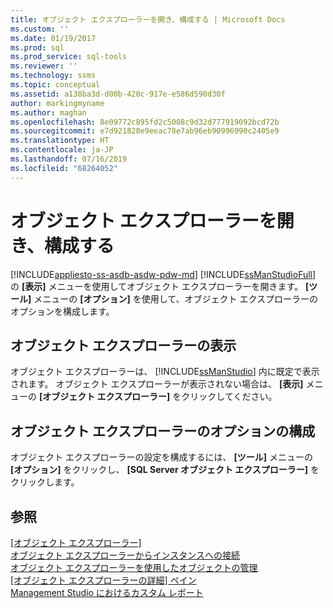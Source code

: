 ```yaml
---
title: オブジェクト エクスプローラーを開き、構成する | Microsoft Docs
ms.custom: ''
ms.date: 01/19/2017
ms.prod: sql
ms.prod_service: sql-tools
ms.reviewer: ''
ms.technology: ssms
ms.topic: conceptual
ms.assetid: a138ba3d-d00b-420c-917e-e586d590d30f
author: markingmyname
ms.author: maghan
ms.openlocfilehash: 8e09772c895fd2c5008c9d32d777919092bcd72b
ms.sourcegitcommit: e7d921828e9eeac78e7ab96eb90996990c2405e9
ms.translationtype: HT
ms.contentlocale: ja-JP
ms.lasthandoff: 07/16/2019
ms.locfileid: "68264052"
---
```

# <a name="open-and-configure-object-explorer"></a>オブジェクト エクスプローラーを開き、構成する
[!INCLUDE[appliesto-ss-asdb-asdw-pdw-md](../../includes/appliesto-ss-asdb-asdw-pdw-md.md)]
[!INCLUDE[ssManStudioFull](../../includes/ssmanstudiofull-md.md)] の **[表示]** メニューを使用してオブジェクト エクスプローラーを開きます。 **[ツール]** メニューの **[オプション]** を使用して、オブジェクト エクスプローラーのオプションを構成します。  
  
## <a name="viewing-object-explorer"></a>オブジェクト エクスプローラーの表示  
オブジェクト エクスプローラーは、 [!INCLUDE[ssManStudio](../../includes/ssmanstudio-md.md)] 内に既定で表示されます。 オブジェクト エクスプローラーが表示されない場合は、 **[表示]** メニューの **[オブジェクト エクスプローラー]** をクリックしてください。  
  
## <a name="configuring-object-explorer-options"></a>オブジェクト エクスプローラーのオプションの構成  
オブジェクト エクスプローラーの設定を構成するには、 **[ツール]** メニューの **[オプション]** をクリックし、 **[SQL Server オブジェクト エクスプローラー]** をクリックします。  
  
## <a name="see-also"></a>参照  
[[オブジェクト エクスプローラー]](../../ssms/object/object-explorer.md)  
[オブジェクト エクスプローラーからインスタンスへの接続](../../ssms/object/connect-to-an-instance-from-object-explorer.md)  
[オブジェクト エクスプローラーを使用したオブジェクトの管理](../../ssms/object/manage-objects-by-using-object-explorer.md)  
[[オブジェクト エクスプローラーの詳細] ペイン](../../ssms/object/object-explorer-details-pane.md)  
[Management Studio におけるカスタム レポート](../../ssms/object/custom-reports-in-management-studio.md)  
  
